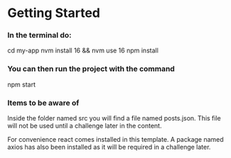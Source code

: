 # Getting Started

### In the terminal do:
cd my-app
nvm install 16 && nvm use 16
npm install

### You can then run the project with the command
npm start

### Items to be aware of
Inside the folder named src you will find a file named posts.json. This file will not be used until a challenge later in the content.  

For convenience react comes installed in this template. A package named axios has also been installed as it will be required in a challenge later.

